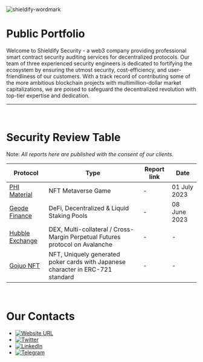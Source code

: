 ![shieldify-wordmark](https://github.com/shieldify-security/audits-portfolio/assets/133656516/2e532570-42cc-44c5-be61-fec9437aec70)

# Public Portfolio

Welcome to Shieldify Security - a web3 company providing professional smart contract security auditing services for decentralized protocols. Our team of three experienced security engineers is dedicated to fortifying the ecosystem by ensuring the utmost security, cost-efficiency, and user-friendliness of our customers. With a track record of contributing some of the more ambitious blockchain projects with multimillion-dollar market capitalizations, we are poised to safeguard the decentralized revolution with top-tier expertise and dedication.

<hr>
<br>

# Security Review Table

Note: _All reports here are published with the consent of our clients._

| Protocol                                    | Type                                                                            | Report link | Date         |
| ------------------------------------------- | ------------------------------------------------------------------------------- | ----------- | ------------ |
| [PHI Material](https://philand.xyz/)        | NFT Metaverse Game                                                              | -           | 01 July 2023 |
| [Geode Finance](https://www.geode.fi/)      | DeFi, Decentralized & Liquid Staking Pools                                      | -           | 08 June 2023 |
| [Hubble Exchange](https://hubble.exchange/) | DEX, Multi-collateral / Cross-Margin Perpetual Futures protocol on Avalanche    | -           | -            |
| [Gojuo NFT](https://gojuonft.io/)           | NFT, Uniquely generated poker cards with Japanese character in ERC-721 standard | -           | -            |

<br>

# Our Contacts

- [![Website URL](https://img.shields.io/badge/Website-4285F4?style=for-the-badge&logo=GoogleChrome&logoColor=white)](https://shieldify.org/)
- [![Twitter](https://img.shields.io/badge/Twitter-%231DA1F2.svg?style=for-the-badge&logo=Twitter&logoColor=white)](https://twitter.com/ShieldifySec)
- [![LinkedIn](https://img.shields.io/badge/linkedin-%230077B5.svg?style=for-the-badge&logo=linkedin&logoColor=white)](https://www.linkedin.com/company/shieldify-security/)
- [![Telegram](https://img.shields.io/badge/Telegram-2CA5E0?style=for-the-badge&logo=telegram&logoColor=white)](https://telegram.me/researcherShieldify)
